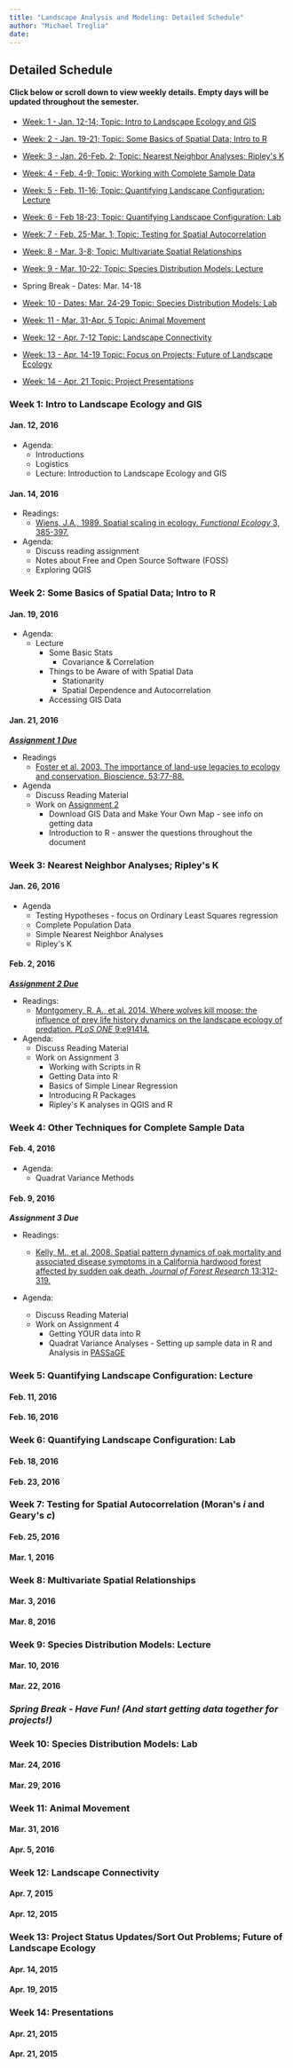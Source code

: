 ```yaml
---
title: "Landscape Analysis and Modeling: Detailed Schedule"
author: "Michael Treglia"
date: 
---
```


## Detailed Schedule

#### Click below or scroll down to view weekly details. Empty days will be updated throughout the semester.

* [Week: 1 - Jan. 12-14;	Topic: Intro to Landscape Ecology and GIS](#week-01)

* [Week: 2 - Jan. 19-21;	Topic: Some Basics of Spatial Data; Intro to R](#week-02)
  
* [Week: 3 - Jan. 26-Feb. 2;	Topic: Nearest Neighbor Analyses; Ripley's K](#week-03)
  
* [Week: 4 - Feb. 4-9;	Topic: Working with Complete Sample Data](#week-04)
  
* [Week: 5 - Feb. 11-16;	Topic: Quantifying Landscape Configuration: Lecture](#week-05)
  
* [Week: 6 - Feb 18-23;	Topic: Quantifying Landscape Configuration: Lab](#week-06)
  
* [Week: 7 - Feb. 25-Mar. 1;	Topic: Testing for Spatial Autocorrelation](#week-07)
  
* [Week: 8 - Mar. 3-8;	Topic: Multivariate Spatial Relationships](#week-08)
  
* [Week: 9 - Mar. 10-22;	Topic: Species Distribution Models: Lecture](#week-09)
  
* Spring Break - Dates: Mar. 14-18
  
* [Week: 10  - Dates: Mar. 24-29	Topic: Species Distribution Models: Lab](#week-10)
  
* [Week: 11 - Mar. 31-Apr. 5	Topic: Animal Movement](#week-11)
  
* [Week: 12 - Apr. 7-12	Topic: Landscape Connectivity](#week-12)
  
* [Week: 13 - Apr. 14-19	Topic: Focus on Projects; Future of Landscape Ecology](#week-13)
  
* [Week: 14 - Apr. 21	Topic: Project Presentations](#week-14)
 
### Week 1: Intro to Landscape Ecology and GIS<a id="week-01"></a>

#### Jan. 12, 2016

* Agenda: 
	* Introductions
	* Logistics
	* Lecture: Introduction to Landscape Ecology and GIS

#### Jan. 14, 2016

* Readings:
	* [Wiens, J.A., 1989. Spatial scaling in ecology. *Functional Ecology* 3, 385-397.](http://www.jstor.org/stable/2389612)
* Agenda: 
	* Discuss reading assignment
	* Notes about Free and Open Source Software (FOSS)
	* Exploring QGIS


### Week 2: Some Basics of Spatial Data; Intro to R<a id="week-02"></a>

#### Jan. 19, 2016

* Agenda:
	* Lecture
		* Some Basic Stats
			* Covariance & Correlation
		* Things to be Aware of with Spatial Data
			* Stationarity
			* Spatial Dependence and Autocorrelation
		* Accessing GIS Data
	
#### Jan. 21, 2016

***[Assignment 1 Due](./Assignments_web/Assignment01.html)***

* Readings
	* [Foster et al. 2003. The importance of land-use legacies to ecology and conservation. Bioscience. 53:77-88.](http://bioscience.oxfordjournals.org/content/53/1/77.short)
* Agenda
	* Discuss Reading Material
	* Work on [Assignment 2](./Assignments_web/Assignment02.html)
		* Download GIS Data and Make Your Own Map - see info on getting data 
		* Introduction to R - answer the questions throughout the document


### Week 3: Nearest Neighbor Analyses; Ripley's K <a id="week-03"></a>

#### Jan. 26, 2016

* Agenda
	* Testing Hypotheses - focus on Ordinary Least Squares regression
	* Complete Population Data
	* Simple Nearest Neighbor Analyses
	* Ripley's K

#### Feb. 2, 2016

***[Assignment 2 Due](./Assignments_web/Assignment02.html)***

* Readings:
	* [Montgomery, R. A., et al. 2014. Where wolves kill moose: the influence of prey life history dynamics on the landscape ecology of predation. *PLoS ONE* 9:e91414.](http://www.plosone.org/article/info%3Adoi%2F10.1371%2Fjournal.pone.0091414)
* Agenda:
	* Discuss Reading Material
	* Work on Assignment 3
		* Working with Scripts in R
		* Getting Data into R
		* Basics of Simple Linear Regression
		* Introducing R Packages
		* Ripley's K analyses in QGIS and R


### Week 4: Other Techniques for Complete Sample Data<a id="week-04"></a>

#### Feb. 4, 2016

* Agenda:
	* Quadrat Variance Methods


#### Feb. 9, 2016

***Assignment 3 Due***

* Readings:
	* [Kelly, M., et al. 2008. Spatial pattern dynamics of oak mortality and associated disease symptoms in a California hardwood forest affected by sudden oak death. *Journal of Forest Research* 13:312-319.](http://link.springer.com/article/10.1007/s10310-008-0083-7)
	
* Agenda:
	* Discuss Reading Material
	* Work on Assignment 4
		* Getting YOUR data into R
		* Quadrat Variance Analyses - Setting up sample data in R and Analysis in [PASSaGE](http://www.passagesoftware.net/)


### Week 5: Quantifying Landscape Configuration: Lecture<a id="week-05"></a>

#### Feb. 11, 2016

#### Feb. 16, 2016


### Week 6: Quantifying Landscape Configuration: Lab<a id="week-06"></a>

#### Feb. 18, 2016

#### Feb. 23, 2016

	
### Week 7: Testing for Spatial Autocorrelation (Moran's *i* and Geary's *c*)<a id="week-07"></a>

#### Feb. 25, 2016

#### Mar. 1, 2016



### Week 8: Multivariate Spatial Relationships<a id="week-08"></a>

#### Mar. 3, 2016

#### Mar. 8, 2016


### Week 9: Species Distribution Models: Lecture<a id="week-09"></a>

#### Mar. 10, 2016


#### Mar. 22, 2016


### ***Spring Break - Have Fun! (And start getting data together for projects!)*** 	


### Week 10: Species Distribution Models: Lab<a id="week-10"></a>

#### Mar. 24, 2016

#### Mar. 29, 2016


### Week 11: Animal Movement<a id="week-11"></a>

#### Mar. 31, 2016


#### Apr. 5, 2016

	
### Week 12: Landscape Connectivity<a id="week-12"></a>

#### Apr. 7, 2015

#### Apr. 12, 2015


### Week 13: Project Status Updates/Sort Out Problems; Future of Landscape Ecology<a id="week-13"></a>

#### Apr. 14, 2015

#### Apr. 19, 2015


### Week 14: Presentations<a id="week-14"></a>

#### Apr. 21, 2015

#### Apr. 21, 2015

